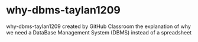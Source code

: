 # why-dbms-taylan1209
why-dbms-taylan1209 created by GitHub Classroom
the explanation of why we need a DataBase Management System (DBMS) instead of a spreadsheet
